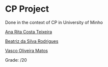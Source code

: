 # CP Project

Done in the context of CP in University of Minho

[Ana Rita Costa Teixeira](https://github.com/arct204)

[Beatriz da Silva Rodrigues](https://github.com/beasrodrigues24)

[Vasco Oliveira Matos](https://github.com/vasco1m)

Grade: /20
